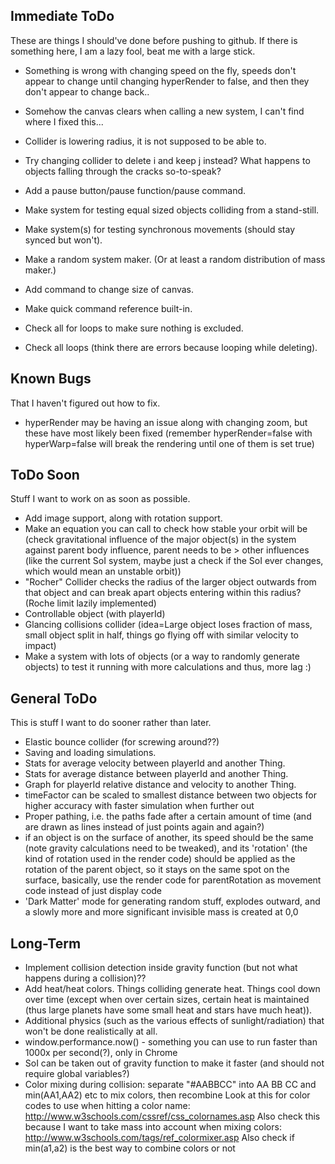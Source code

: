 Immediate ToDo
--------------

These are things I should've done before pushing to github. If there is something here, I am a lazy fool, beat me with a large stick.

* Something is wrong with changing speed on the fly, speeds don't appear to change until changing hyperRender to false, and then
  they don't appear to change back..
* Somehow the canvas clears when calling a new system, I can't find where I fixed this...

* Collider is lowering radius, it is not supposed to be able to.
* Try changing collider to delete i and keep j instead? What happens to objects falling through
  the cracks so-to-speak?
* Add a pause button/pause function/pause command.
* Make system for testing equal sized objects colliding from a stand-still.
* Make system(s) for testing synchronous movements (should stay synced but won't).

* Make a random system maker. (Or at least a random distribution of mass maker.)
* Add command to change size of canvas.
* Make quick command reference built-in.

* Check all for loops to make sure nothing is excluded.
* Check all loops (think there are errors because looping while deleting).

Known Bugs
----------

That I haven't figured out how to fix.

* hyperRender may be having an issue along with changing zoom, but these have most likely been fixed (remember hyperRender=false with
  hyperWarp=false will break the rendering until one of them is set true)

ToDo Soon
---------

Stuff I want to work on as soon as possible.

* Add image support, along with rotation support.
* Make an equation you can call to check how stable your orbit will be (check gravitational influence
  of the major object(s) in the system against parent body influence, parent
  needs to be > other influences (like the current SoI system, maybe just a check if the SoI ever changes,
  which would mean an unstable orbit))
* "Rocher" Collider checks the radius of the larger object outwards from that object and can break
  apart objects entering within this radius? (Roche limit lazily implemented)
* Controllable object (with playerId)
* Glancing collisions collider (idea=Large object loses fraction of mass, small object split in
  half, things go flying off with similar velocity to impact)
* Make a system with lots of objects (or a way to randomly generate objects) to test it running with more calculations and thus, more lag :)

General ToDo
------------

This is stuff I want to do sooner rather than later.

* Elastic bounce collider (for screwing around??)
* Saving and loading simulations.
* Stats for average velocity between playerId and another Thing.
* Stats for average distance between playerId and another Thing.
* Graph for playerId relative distance and velocity to another Thing.
* timeFactor can be scaled to smallest distance between two objects for higher accuracy with
  faster simulation when further out
* Proper pathing, i.e. the paths fade after a certain amount of time (and are drawn as lines instead
  of just points again and again?)
* if an object is on the surface of another, its speed should be the same (note gravity calculations need to be tweaked),
  and its 'rotation' (the kind of rotation used in the render code) should be applied as the rotation of the parent object,
  so it stays on the same spot on the surface, basically, use the render code for parentRotation as movement code instead
  of just display code
* 'Dark Matter' mode for generating random stuff, explodes outward, and a slowly more and more significant
  invisible mass is created at 0,0

Long-Term
---------

* Implement collision detection inside gravity function (but not what happens during a collision)??
* Add heat/heat colors. Things colliding generate heat. Things cool down over time (except when over
  certain sizes, certain heat is maintained (thus large planets have some small heat and stars have much heat)).
* Additional physics (such as the various effects of sunlight/radiation) that won't be done realistically
  at all.
* window.performance.now() - something you can use to run faster than 1000x per second(?), only in Chrome
* SoI can be taken out of gravity function to make it faster (and should not require global variables?)
* Color mixing during collision: separate "#AABBCC" into AA BB CC and min(AA1,AA2) etc to mix colors, then recombine
  Look at this for color codes to use when hitting a color name: http://www.w3schools.com/cssref/css_colornames.asp
  Also check this because I want to take mass into account when mixing colors: http://www.w3schools.com/tags/ref_colormixer.asp
  Also check if min(a1,a2) is the best way to combine colors or not